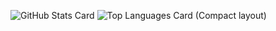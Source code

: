 ![GitHub Stats Card](https://github-readme-stats.vercel.app/api?username=slablove)
![Top Languages Card (Compact layout)](https://github-readme-stats.vercel.app/api/top-langs/?username=slablove&layout=compact)

